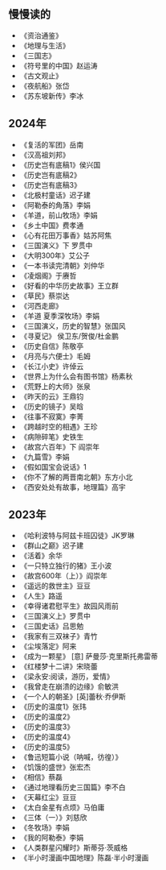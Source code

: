 ## 慢慢读的
- 《资治通鉴》
- 《地理与生活》
- 《三国志》
- 《符号里的中国》赵运涛
- 《古文观止》
- 《夜航船》张岱
- 《苏东坡新传》李冰

## 2024年
- 《复活的军团》岳南
- 《汉高祖刘邦》
- 《历史岂有底稿1》侯兴国
- 《历史岂有底稿2》
- 《历史岂有底稿3》
- 《北极村童话》迟子建
- 《阿勒泰的角落》李娟
- 《羊道，前山牧场》李娟
- 《乡土中国》费孝通
- 《心有花田万事香》姑苏阿焦
- 《三国演义》下  罗贯中
- 《大明300年》艾公子
- 《一本书读完清朝》刘仲华
- 《凌烟阁》于赓哲
- 《好看的中华历史故事》王立群
- 《草民》蔡崇达
- 《河西走廊》
- 《羊道 夏季深牧场》李娟
- 《三国演义，历史的智慧》张国风
- 《寻夏记》 侯卫东/贺俊/杜金鹏
- 《历史自信》陈敬亭
- 《月亮与六便士》毛姆
- 《长江小史》许倬云
- 《世界上为什么会有图书馆》杨素秋
- 《荒野上的大师》张泉
- 《昨天的云》王鼎钧
- 《历史的镜子》吴晗
- 《往事不寂寞》李菁
- 《跨越时空的相遇》王珍
- 《病隙碎笔》史铁生
- 《故宫六百年》下  阎崇年
- 《九篇雪》李娟
- 《假如国宝会说话》1
- 《你不了解的两晋南北朝》东方小北
- 《西安处处有故事，地理篇》高宇


## 2023年
- 《哈利波特与阿兹卡班囚徒》JK罗琳
- 《群山之巅》迟子建
- 《活着》余华
- 《一只特立独行的猪》王小波
- 《故宫600年（上）》阎崇年
- 《遥远的救世主》豆豆
- 《人生》路遥
- 《幸得诸君慰平生》故园风雨前
- 《三国演义上》罗贯中
- 《三国史话》吕思勉
- 《我家有三双袜子》青竹
- 《尘埃落定》阿来
- 《成为一颗星》 [意] 萨曼莎·克里斯托弗雷蒂
- 《红楼梦十二讲》宋晓蕾
- 《梁永安:阅读，游历，爱情》
- 《我曾走在崩溃的边缘》俞敏洪
- 《一个人的朝圣》[英]蕾秋·乔伊斯
- 《历史的温度1》张玮
- 《历史的温度2》
- 《历史的温度3》
- 《历史的温度4》
- 《历史的温度5》
- 《鲁迅短篇小说（呐喊，彷徨）》
- 《饥饿的盛世》张宏杰
- 《相信》蔡磊
- 《通过地理看历史三国篇》李不白
- 《天幕红尘》豆豆
- 《太白金星有点烦》马伯庸
- 《三体（一）》刘慈欣
- 《冬牧场》李娟
- 《我的阿勒泰》李娟
- 《人类群星闪耀时》斯蒂芬·茨威格
- 《半小时漫画中国地理》陈磊·半小时漫画

